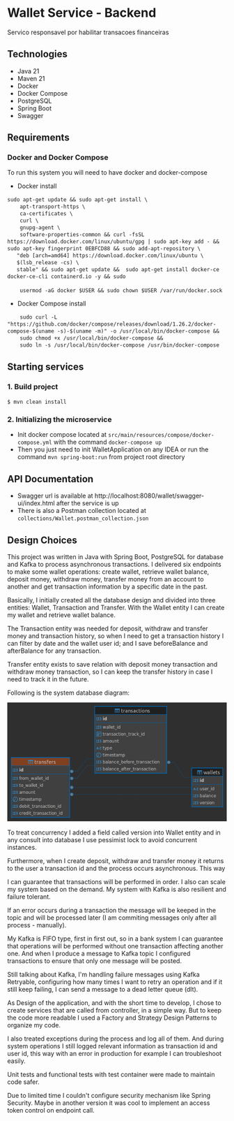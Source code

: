 # Wallet Service - Backend

Servico responsavel por habilitar transacoes financeiras

## Technologies

- Java 21
- Maven 21
- Docker
- Docker Compose
- PostgreSQL
- Spring Boot
- Swagger

## Requirements

### Docker and Docker Compose

To run this system you will need to have docker and docker-compose

- Docker install

```
sudo apt-get update && sudo apt-get install \
    apt-transport-https \
    ca-certificates \
    curl \
    gnupg-agent \
    software-properties-common && curl -fsSL https://download.docker.com/linux/ubuntu/gpg | sudo apt-key add - && sudo apt-key fingerprint 0EBFCD88 && sudo add-apt-repository \
   "deb [arch=amd64] https://download.docker.com/linux/ubuntu \
   $(lsb_release -cs) \
   stable" && sudo apt-get update &&  sudo apt-get install docker-ce docker-ce-cli containerd.io -y && sudo
 
    usermod -aG docker $USER && sudo chown $USER /var/run/docker.sock
```

- Docker Compose install

```
    sudo curl -L "https://github.com/docker/compose/releases/download/1.26.2/docker-compose-$(uname -s)-$(uname -m)" -o /usr/local/bin/docker-compose &&
    sudo chmod +x /usr/local/bin/docker-compose &&
    sudo ln -s /usr/local/bin/docker-compose /usr/bin/docker-compose
```

## Starting services

### 1. Build project

```
$ mvn clean install
```

### 2. Initializing the microservice

- Init docker compose located at `src/main/resources/compose/docker-compose.yml` with the command `docker-compose up`
- Then you just need to init WalletApplication on any IDEA or run the command `mvn spring-boot:run` from project root directory

## API Documentation

- Swagger url is available at http://localhost:8080/wallet/swagger-ui/index.html after the service is up
- There is also a Postman collection located at ```collections/Wallet.postman_collection.json```

## Design Choices

This project was written in Java with Spring Boot, PostgreSQL for database and Kafka to process asynchronous transactions.
I delivered six endpoints to make some wallet operations: create wallet, retrieve wallet balance, deposit money, withdraw money, transfer money from an account to another and get transaction information by a specific date in the past.

Basically, I initially created all the database design and divided into three entities: Wallet, Transaction and Transfer.
With the Wallet entity I can create my wallet and retrieve wallet balance.

The Transaction entity was needed for deposit, withdraw and transfer money and transaction history, so when I need to get a transaction history I can filter by date and the wallet user id; and I save beforeBalance and afterBalance for any transaction.

Transfer entity exists to save relation with deposit money transaction and withdraw money transaction, so I can keep the transfer history in case I need to track it in the future.

Following is the system database diagram:

![wallet-system-database-diagram.png](wallet-system-database-diagram.png)

To treat concurrency I added a field called version into Wallet entity and in any consult into database I use pessimist lock to avoid concurrent instances.

Furthermore, when I create deposit, withdraw and transfer money it returns to the user a transaction id and the process occurs asynchronous. This way

I can guarantee that transactions will be performed in order. I also can scale my system based on the demand. My system with Kafka is also resilient and failure tolerant.

If an error occurs during a transaction the message will be keeped in the topic and will be processed later (I am commiting messages only after all process - manually).

My Kafka is FIFO type, first in first out, so in a bank system I can guarantee that operations will be performed without one transaction affecting another one. And when I produce a message to Kafka topic I configured transactions to ensure that only one message will be posted.

Still talking about Kafka, I'm handling failure messages using Kafka Retryable, configuring how many times I want to retry an operation and if it still keep failing, I can send a message to a dead letter queue (dlt).

As Design of the application, and with the short time to develop, I chose to create services that are called from controller, in a simple way. But to keep the code more readable I used a Factory and Strategy Design Patterns to organize my code.

I also treated exceptions during the process and log all of them.
And during system operations I still logged relevant information as transaction id and user id, this way with an error in production for example I can troubleshoot easily.

Unit tests and functional tests with test container were made to maintain code safer.

Due to limited time I couldn't configure security mechanism like Spring Security. Maybe in another version it was cool to implement an access token control on endpoint call.
